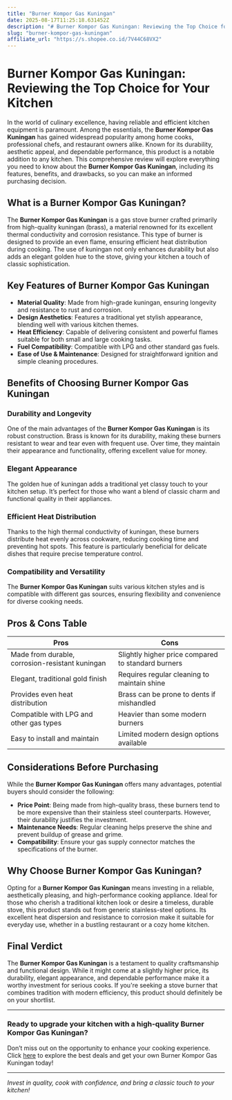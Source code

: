 ```yaml
---
title: "Burner Kompor Gas Kuningan"
date: 2025-08-17T11:25:18.631452Z
description: "# Burner Kompor Gas Kuningan: Reviewing the Top Choice for Your Kitchen..."
slug: "burner-kompor-gas-kuningan"
affiliate_url: "https://s.shopee.co.id/7V44C68VX2"
---
```

# Burner Kompor Gas Kuningan: Reviewing the Top Choice for Your Kitchen

In the world of culinary excellence, having reliable and efficient kitchen equipment is paramount. Among the essentials, the **Burner Kompor Gas Kuningan** has gained widespread popularity among home cooks, professional chefs, and restaurant owners alike. Known for its durability, aesthetic appeal, and dependable performance, this product is a notable addition to any kitchen. This comprehensive review will explore everything you need to know about the **Burner Kompor Gas Kuningan**, including its features, benefits, and drawbacks, so you can make an informed purchasing decision.

## What is a Burner Kompor Gas Kuningan?

The **Burner Kompor Gas Kuningan** is a gas stove burner crafted primarily from high-quality kuningan (brass), a material renowned for its excellent thermal conductivity and corrosion resistance. This type of burner is designed to provide an even flame, ensuring efficient heat distribution during cooking. The use of kuningan not only enhances durability but also adds an elegant golden hue to the stove, giving your kitchen a touch of classic sophistication.

## Key Features of Burner Kompor Gas Kuningan

- **Material Quality**: Made from high-grade kuningan, ensuring longevity and resistance to rust and corrosion.
- **Design Aesthetics**: Features a traditional yet stylish appearance, blending well with various kitchen themes.
- **Heat Efficiency**: Capable of delivering consistent and powerful flames suitable for both small and large cooking tasks.
- **Fuel Compatibility**: Compatible with LPG and other standard gas fuels.
- **Ease of Use & Maintenance**: Designed for straightforward ignition and simple cleaning procedures.

## Benefits of Choosing Burner Kompor Gas Kuningan

### Durability and Longevity

One of the main advantages of the **Burner Kompor Gas Kuningan** is its robust construction. Brass is known for its durability, making these burners resistant to wear and tear even with frequent use. Over time, they maintain their appearance and functionality, offering excellent value for money.

### Elegant Appearance

The golden hue of kuningan adds a traditional yet classy touch to your kitchen setup. It’s perfect for those who want a blend of classic charm and functional quality in their appliances.

### Efficient Heat Distribution

Thanks to the high thermal conductivity of kuningan, these burners distribute heat evenly across cookware, reducing cooking time and preventing hot spots. This feature is particularly beneficial for delicate dishes that require precise temperature control.

### Compatibility and Versatility

The **Burner Kompor Gas Kuningan** suits various kitchen styles and is compatible with different gas sources, ensuring flexibility and convenience for diverse cooking needs.

## Pros & Cons Table

| Pros                                             | Cons                                              |
|--------------------------------------------------|---------------------------------------------------|
| Made from durable, corrosion-resistant kuningan | Slightly higher price compared to standard burners |
| Elegant, traditional gold finish                | Requires regular cleaning to maintain shine    |
| Provides even heat distribution                  | Brass can be prone to dents if mishandled     |
| Compatible with LPG and other gas types         | Heavier than some modern burners               |
| Easy to install and maintain                     | Limited modern design options available      |

## Considerations Before Purchasing

While the **Burner Kompor Gas Kuningan** offers many advantages, potential buyers should consider the following:

- **Price Point**: Being made from high-quality brass, these burners tend to be more expensive than their stainless steel counterparts. However, their durability justifies the investment.
- **Maintenance Needs**: Regular cleaning helps preserve the shine and prevent buildup of grease and grime.
- **Compatibility**: Ensure your gas supply connector matches the specifications of the burner.

## Why Choose Burner Kompor Gas Kuningan?

Opting for a **Burner Kompor Gas Kuningan** means investing in a reliable, aesthetically pleasing, and high-performance cooking appliance. Ideal for those who cherish a traditional kitchen look or desire a timeless, durable stove, this product stands out from generic stainless-steel options. Its excellent heat dispersion and resistance to corrosion make it suitable for everyday use, whether in a bustling restaurant or a cozy home kitchen.

## Final Verdict

The **Burner Kompor Gas Kuningan** is a testament to quality craftsmanship and functional design. While it might come at a slightly higher price, its durability, elegant appearance, and dependable performance make it a worthy investment for serious cooks. If you're seeking a stove burner that combines tradition with modern efficiency, this product should definitely be on your shortlist.

---

### Ready to upgrade your kitchen with a high-quality Burner Kompor Gas Kuningan?

Don’t miss out on the opportunity to enhance your cooking experience. Click [here](https://s.shopee.co.id/7V44C68VX2) to explore the best deals and get your own Burner Kompor Gas Kuningan today!

---

*Invest in quality, cook with confidence, and bring a classic touch to your kitchen!*